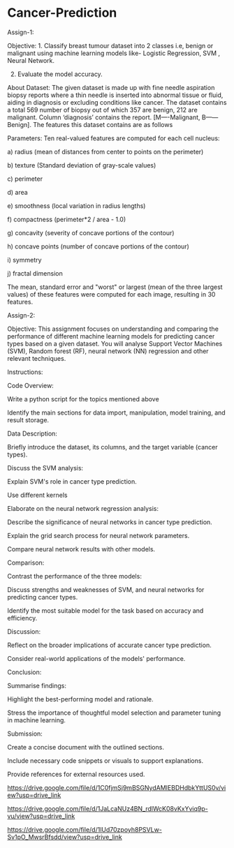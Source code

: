 # Cancer-Prediction

Assign-1:

Objective: 1. Classify breast tumour dataset into 2 classes i.e, benign or malignant using machine learning models like- Logistic Regression, SVM , Neural Network.

2. Evaluate the model accuracy.

About Dataset: The given dataset is made up with fine needle aspiration biopsy reports where a thin needle is inserted into abnormal tissue or fluid, aiding in diagnosis or excluding conditions like cancer. The dataset contains a total 569 number of biopsy out of which 357 are benign, 212 are malignant. Column ‘diagnosis’ contains the report. [M—-Malignant, B——Benign]. The features this dataset contains are as follows

Parameters: Ten real-valued features are computed for each cell nucleus:

a) radius (mean of distances from center to points on the perimeter)

b) texture (Standard deviation of gray-scale values)

c) perimeter

d) area

e) smoothness (local variation in radius lengths)

f) compactness (perimeter*2 / area - 1.0)

g) concavity (severity of concave portions of the contour)

h) concave points (number of concave portions of the contour)

i) symmetry

j) fractal dimension

The mean, standard error and "worst" or largest (mean of the three largest values) of these features were computed for each image, resulting in 30 features.









Assign-2:

Objective: This assignment focuses on understanding and comparing the performance of different machine learning models for predicting cancer types based on a given dataset. You will analyse Support Vector Machines (SVM), Random forest (RF), neural network (NN) regression and other relevant techniques.

Instructions:

Code Overview:

Write a python script for the topics mentioned above

Identify the main sections for data import, manipulation, model training, and result storage.

Data Description:

Briefly introduce the dataset, its columns, and the target variable (cancer types).

Discuss the SVM analysis:

Explain SVM's role in cancer type prediction.

Use different kernels 

Elaborate on the neural network regression analysis:

Describe the significance of neural networks in cancer type prediction.

Explain the grid search process for neural network parameters.

Compare neural network results with other models.

Comparison:

Contrast the performance of the three models:

Discuss strengths and weaknesses of SVM, and neural networks for predicting cancer types.

Identify the most suitable model for the task based on accuracy and efficiency.

Discussion:

Reflect on the broader implications of accurate cancer type prediction.

Consider real-world applications of the models' performance.

Conclusion:

Summarise findings:

Highlight the best-performing model and rationale.

Stress the importance of thoughtful model selection and parameter tuning in machine learning.

Submission:

Create a concise document with the outlined sections.

Include necessary code snippets or visuals to support explanations.

Provide references for external resources used.

https://drive.google.com/file/d/1C0fjmSj9mBSGNydAMIEBDHdbkYttUS0v/view?usp=drive_link

https://drive.google.com/file/d/1JaLcaNUz4BN_rdlWcK08vKxYviq9p-vu/view?usp=drive_link

https://drive.google.com/file/d/1lUd70zpoyh8PSVLw-Sv1pO_MwsrBfsdd/view?usp=drive_link
